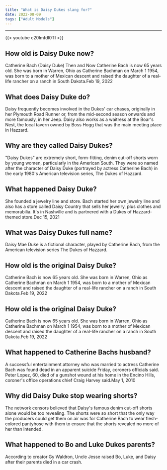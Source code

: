 ```yaml
---
title: "What is Daisy Dukes slang for?"
date: 2022-08-09
tags: ["Adult Models"]
---
```


---
{{< youtube c20Imfdl0TI >}}
## How old is Daisy Duke now?
Catherine Bach (Daisy Duke) Then and Now Catherine Bach is now 65 years old. She was born in Warren, Ohio as Catherine Bachman on March 1 1954, was born to a mother of Mexican descent and raised the daughter of a real-life rancher on a ranch in South Dakota.Feb 19, 2022

## What does Daisy Duke do?
Daisy frequently becomes involved in the Dukes' car chases, originally in her Plymouth Road Runner or, from the mid-second season onwards and more famously, in her Jeep. Daisy also works as a waitress at the Boar's Nest, the local tavern owned by Boss Hogg that was the main meeting place in Hazzard.

## Why are they called Daisy Dukes?
"Daisy Dukes" are extremely short, form-fitting, denim cut-off shorts worn by young women, particularly in the American South. They were so named after the character of Daisy Duke (portrayed by actress Catherine Bach) in the early 1980's American television series, The Dukes of Hazzard.

## What happened Daisy Duke?
She founded a jewelry line and store. Bach started her own jewelry line and also has a store called Daisy Country that sells her jewelry, plus clothes and memorabilia. It's in Nashville and is partnered with a Dukes of Hazzard-themed store.Dec 15, 2021

## What was Daisy Dukes full name?
Daisy Mae Duke is a fictional character, played by Catherine Bach, from the American television series The Dukes of Hazzard.

## How old is the original Daisy Duke?
Catherine Bach is now 65 years old. She was born in Warren, Ohio as Catherine Bachman on March 1 1954, was born to a mother of Mexican descent and raised the daughter of a real-life rancher on a ranch in South Dakota.Feb 19, 2022

## How old is the original Daisy Duke?
Catherine Bach is now 65 years old. She was born in Warren, Ohio as Catherine Bachman on March 1 1954, was born to a mother of Mexican descent and raised the daughter of a real-life rancher on a ranch in South Dakota.Feb 19, 2022

## What happened to Catherine Bachs husband?
A successful entertainment attorney who was married to actress Catherine Bach was found dead in an apparent suicide Friday, coroners officials said. Peter Lopez, 60, died of a gunshot wound at his home in the Encino Hills, coroner's office operations chief Craig Harvey said.May 1, 2010

## Why did Daisy Duke stop wearing shorts?
The network censors believed that Daisy's famous denim cut-off shorts alone would be too revealing. The shorts were so short that the only way the producers could get them on air was for Catherine Bach to wear flesh-colored pantyhose with them to ensure that the shorts revealed no more of her than intended.

## What happened to Bo and Luke Dukes parents?
According to creator Gy Waldron, Uncle Jesse raised Bo, Luke, and Daisy after their parents died in a car crash.

